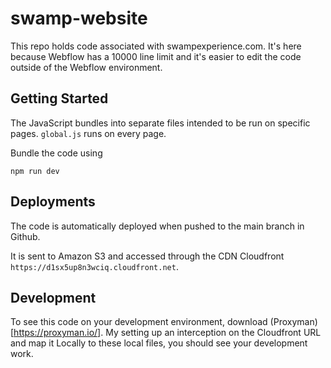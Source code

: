 # swamp-website

This repo holds code associated with swampexperience.com. It's here because Webflow has a 10000 line limit and it's easier to edit the code outside of the Webflow environment.

## Getting Started

The JavaScript bundles into separate files intended to be run on specific pages. `global.js` runs on every page.

Bundle the code using

```
npm run dev
```

## Deployments

The code is automatically deployed when pushed to the main branch in Github.

It is sent to Amazon S3 and accessed through the CDN Cloudfront `https://d1sx5up8n3wciq.cloudfront.net`.

## Development

To see this code on your development environment, download (Proxyman)[https://proxyman.io/]. My setting up an interception on the Cloudfront URL and map it Locally to these local files, you should see your development work.
